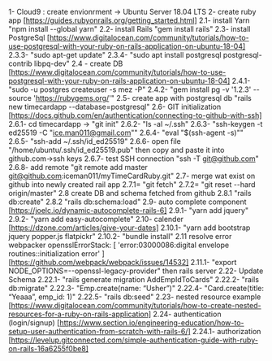 1- Cloud9 : create envionrment -> Ubuntu Server 18.04 LTS
2- create ruby app [https://guides.rubyonrails.org/getting_started.html]
2.1- install Yarn "npm install --global yarn"
2.2- install Rails "gem install rails"
2.3- install PostgreSql [https://www.digitalocean.com/community/tutorials/how-to-use-postgresql-with-your-ruby-on-rails-application-on-ubuntu-18-04]
2.3.3- "sudo apt-get update"
2.3.4- "sudo apt install postgresql postgresql-contrib libpq-dev"
2.4 - create DB [https://www.digitalocean.com/community/tutorials/how-to-use-postgresql-with-your-ruby-on-rails-application-on-ubuntu-18-04]
2.4.1- "sudo -u postgres createuser -s mez -P"
2.4.2- "gem install pg -v '1.2.3' --source 'https://rubygems.org/'"
2.5- create app with postgresql db "rails new timecardapp --database=postgresql"
2.6- GIT initialization [https://docs.github.com/en/authentication/connecting-to-github-with-ssh]
2.6.1- cd timecardapp -> "git init"
2.6.2- "ls -al ~/.ssh"
2.6.3- "ssh-keygen -t ed25519 -C "ice.man011@gmail.com""
2.6.4- "eval "$(ssh-agent -s)""
2.6.5- "ssh-add ~/.ssh/id_ed25519"
2.6.6- open file "/home/ubuntu/.ssh/id_ed25519.pub" then copy and paste it into github.com->ssh keys
2.6.7- test SSH connection "ssh -T git@github.com"
2.6.8- add remote "git remote add master git@github.com:iceman011/myTimeCardRuby.git"
2.7- merge wat exist on github into newly created rail app 
2.7.1= "git fetch"
2.7.2= "git reset --hard origin/master"
2.8 create DB and schema fetched from github
2.8.1 "rails db:create"
2.8.2 "rails db:schema:load"
2.9- auto complete component [https://joelc.io/dynamic-autocomplete-rails-6]
2.9.1- "yarn add jquery"
2.9.2- "yarn add easy-autocomplete"
2.10- calender [https://dzone.com/articles/give-your-dates]
2.10.1- "yarn add bootstrap jquery popper.js flatpickr"
2.10.2- "bundle install"
2.11 resolve error webpacker opensslErrorStack: [ 'error:03000086:digital envelope routines::initialization error' ] [https://github.com/webpack/webpack/issues/14532]
2.11.1- "export NODE_OPTIONS=--openssl-legacy-provider" then rails server
2.22- Update Schema
2.22.1-  "rails generate migration AddEmpIdToCards"
2.22.2- "rails db:migrate"
2.22.3- "Emp.create(name: “Usher”)"
2.22.4- "Card.create(title: “Yeaaa”, emp_id: 1)"
2.22.5- "rails db:seed"
2.23- nested resource example [https://www.digitalocean.com/community/tutorials/how-to-create-nested-resources-for-a-ruby-on-rails-application]
2.24- authentication (login/signup) [https://www.section.io/engineering-education/how-to-setup-user-authentication-from-scratch-with-rails-6/]
2.24.1- authorization [https://levelup.gitconnected.com/simple-authentication-guide-with-ruby-on-rails-16a6255f0be8]
